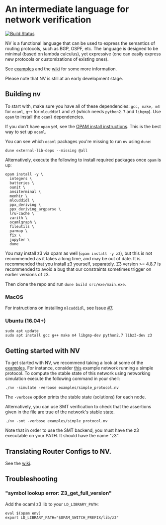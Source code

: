# An intermediate language for network verification
[![Build Status](https://travis-ci.com/princedpw/nv.svg?branch=master)](https://travis-ci.com/princedpw/nv)

NV is a functional language that can be used to express the semantics of
routing protocols, such as BGP, OSPF, etc. The language is designed to be
minimal (based on lambda calculus), yet expressive (one
can easily express new protocols or customizations of existing ones).

See [examples](https://github.com/princedpw/nv/tree/master/examples) and the
[wiki](https://github.com/princedpw/nv/wiki) for some more information.

Please note that NV is still at an early development stage.

## Building nv

To start with, make sure you have all of these dependencies: `gcc, make, m4` for `ocaml`, `g++` for `mlcuddidl` and `z3` (which needs `python2.7` and `libgmp`).
Use `opam` to install the `ocaml` dependencies.

If you don't have `opam` yet, see the [OPAM install instructions](https://opam.ocaml.org/doc/Install.html).
This is the best way to set up `ocaml`.

You can see which `ocaml` packages you're missing to run `nv` using `dune`:

```
dune external-lib-deps --missing @all
```

Alternatively, execute the following to install required packages once `opam` is up:

```
opam install -y \
  integers \
  batteries \
  ounit \
  ansiterminal \
  menhir \
  mlcuddidl \
  ppx_deriving \
  ppx_deriving_argparse \
  lru-cache \
  zarith \
  ocamlgraph \
  fileutils \
  parmap \
  fix \
  jupyter \
  dune
```

You may install z3 via opam as well (`opam install -y z3`), but this is not recommended
as it takes a long time, and may be out of date. It is recommended that you install
z3 yourself, separately. 
Z3 version >= 4.8.7 is recommended to avoid a bug that our constraints sometimes trigger on earlier versions of z3.

Then clone the repo and run `dune build src/exe/main.exe`.

### MacOS

For instructions on installing `mlcuddidl`, see Issue [#7](https://github.com/princedpw/nv/issues/7).

### Ubuntu (16.04+)

```
sudo apt update
sudo apt install gcc g++ make m4 libgmp-dev python2.7 libz3-dev z3
```

## Getting started with NV

To get started with NV, we recommend taking a look at some of the [examples](https://github.com/princedpw/nv/tree/master/examples). For instance, consider [this](https://github.com/NetworkVerification/nv/blob/master/examples/simple_protocol.nv) example network running a simple protocol. To compute the stable state of this network using networking simulation execute the following command in your shell:

```
./nv -simulate -verbose examples/simple_protocol.nv 
```

The `-verbose` option prints the stable state (solutions) for each node.

Alternatively, you can use SMT verification to check that the assertions given in the file are true of the network's stable state.

```
./nv -smt -verbose examples/simple_protocol.nv 
```

Note that in order to use the SMT backend, you must have the z3 executable on your PATH. It should have the name "z3".

## Translating Router Configs to NV.

See the [wiki](https://github.com/NetworkVerification/nv/wiki/Translating-Configurations).

## Troubleshooting

### "symbol lookup error: Z3_get_full_version"

Add the ocaml z3 lib to your `LD_LIBRARY_PATH`:

```
eval $(opam env)
export LD_LIBRARY_PATH="$OPAM_SWITCH_PREFIX/lib/z3"
```
